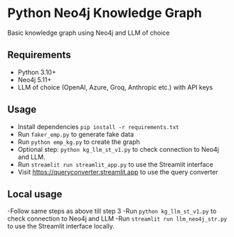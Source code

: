 # Python Neo4j Knowledge Graph
Basic knowledge graph using Neo4j and LLM of choice

## Requirements
- Python 3.10+
- Neo4j 5.11+
- LLM of choice (OpenAI, Azure, Groq, Anthropic etc.) with API keys

## Usage
- Install dependencies `pip install -r requirements.txt`
- Run `faker_emp.py` to generate fake data
- Run `python emp_kg.py` to create the graph
- Optional step: `python kg_llm_st_v1.py` to check connection to Neo4j and LLM.
- Run `streamlit run streamlit_app.py` to use the Streamlit interface
- Visit https://queryconverter.streamlit.app to use the query converter
## Local usage
-Follow same steps as above till step 3
-Run `python kg_llm_st_v1.py` to check connection to Neo4j and LLM
-Run `streamlit run llm_neo4j_str.py` to use the Streamlit interface locally.



